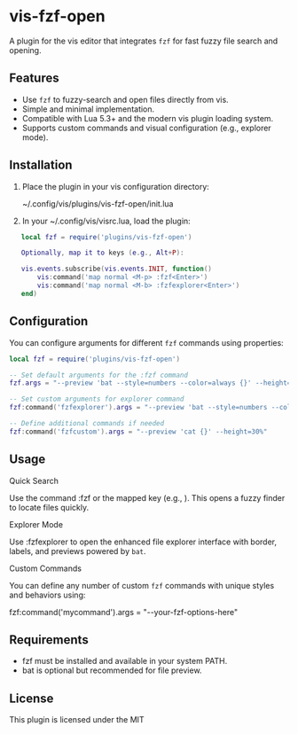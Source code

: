 vis-fzf-open
============

A plugin for the vis editor that integrates `fzf` for fast fuzzy file search and opening.

Features
--------

* Use `fzf` to fuzzy-search and open files directly from vis.
* Simple and minimal implementation.
* Compatible with Lua 5.3+ and the modern vis plugin loading system.
* Supports custom commands and visual configuration (e.g., explorer mode).

Installation
------------

1. Place the plugin in your vis configuration directory:

   ~/.config/vis/plugins/vis-fzf-open/init.lua

2. In your ~/.config/vis/visrc.lua, load the plugin:

```lua
   local fzf = require('plugins/vis-fzf-open')

   Optionally, map it to keys (e.g., Alt+P):

   vis.events.subscribe(vis.events.INIT, function()
       vis:command('map normal <M-p> :fzf<Enter>')
       vis:command('map normal <M-b> :fzfexplorer<Enter>')
   end)
```

Configuration
-------------

You can configure arguments for different `fzf` commands using properties:

```lua
local fzf = require('plugins/vis-fzf-open')

-- Set default arguments for the :fzf command
fzf.args = "--preview 'bat --style=numbers --color=always {}' --height=40%"

-- Set custom arguments for explorer command
fzf:command('fzfexplorer').args = "--preview 'bat --style=numbers --color=always {}' --style=full --border --padding=1,2 --border-label=' File Explorer ' --input-label=' Search ' --header-label=' File Type ' --color='border:#aaaaaa,label:#cccccc' --color='preview-border:#9999cc,preview-label:#ccccff' --color='list-border:#669966,list-label:#99cc99' --color='input-border:#996666,input-label:#ffcccc' --color='header-border:#6699cc,header-label:#99ccff' --layout=reverse --height=100%"

-- Define additional commands if needed
fzf:command('fzfcustom').args = "--preview 'cat {}' --height=30%"
```

Usage
-----

Quick Search

Use the command :fzf or the mapped key (e.g., <M-p>). This opens a fuzzy finder to locate files quickly.

Explorer Mode

Use :fzfexplorer to open the enhanced file explorer interface with border, labels, and previews powered by `bat`.

Custom Commands

You can define any number of custom `fzf` commands with unique styles and behaviors using:

fzf:command('mycommand').args = "--your-fzf-options-here"

Requirements
------------

* fzf must be installed and available in your system PATH.
* bat is optional but recommended for file preview.

License
-------

This plugin is licensed under the MIT